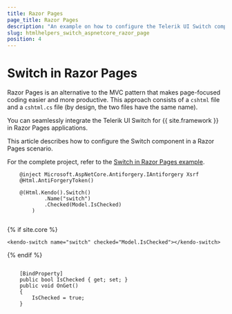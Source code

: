 ```yaml
---
title: Razor Pages
page_title: Razor Pages
description: "An example on how to configure the Telerik UI Switch component for {{ site.framework }} in a Razor Page."
slug: htmlhelpers_switch_aspnetcore_razor_page
position: 4
---
```


# Switch in Razor Pages

Razor Pages is an alternative to the MVC pattern that makes page-focused coding easier and more productive. This approach consists of a `cshtml` file and a `cshtml.cs` file (by design, the two files have the same name). 

You can seamlessly integrate the Telerik UI Switch for {{ site.framework }} in Razor Pages applications.

This article describes how to configure the Switch component in a Razor Pages scenario.

For the complete project, refer to the [Switch in Razor Pages example](https://github.com/telerik/ui-for-aspnet-core-examples/blob/master/Telerik.Examples.RazorPages/Telerik.Examples.RazorPages/Pages/Switch/SwitchIndex.cshtml).

```tab-HtmlHelper(csthml)        
    @inject Microsoft.AspNetCore.Antiforgery.IAntiforgery Xsrf
    @Html.AntiForgeryToken()

    @(Html.Kendo().Switch()
            .Name("switch")
            .Checked(Model.IsChecked)
        )
	
```
{% if site.core %}
```TagHelper
<kendo-switch name="switch" checked="Model.IsChecked"></kendo-switch>
```
{% endif %}
```tab-PageModel(cshtml.cs)      
	
    [BindProperty]
    public bool IsChecked { get; set; }
    public void OnGet()
    {
        IsChecked = true;
    }
    
```
